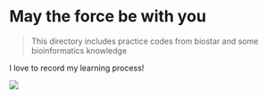 # May the force be with you

> This directory includes practice codes from biostar and some bioinformatics knowledge

I love to record my learning process!

![](https://upload-images.jianshu.io/upload_images/9376801-24520200ce02eab5.png?imageMogr2/auto-orient/strip%7CimageView2/2/w/1240)
